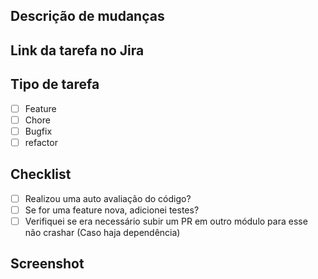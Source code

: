 ## Descrição de mudanças

## Link da tarefa no Jira

## Tipo de tarefa
- [ ] Feature
- [ ] Chore
- [ ] Bugfix
- [ ] refactor

## Checklist
- [ ] Realizou uma auto avaliação do código?
- [ ] Se for uma feature nova, adicionei testes?
- [ ] Verifiquei se era necessário subir um PR em outro módulo para esse não crashar (Caso haja dependência)

## Screenshot
